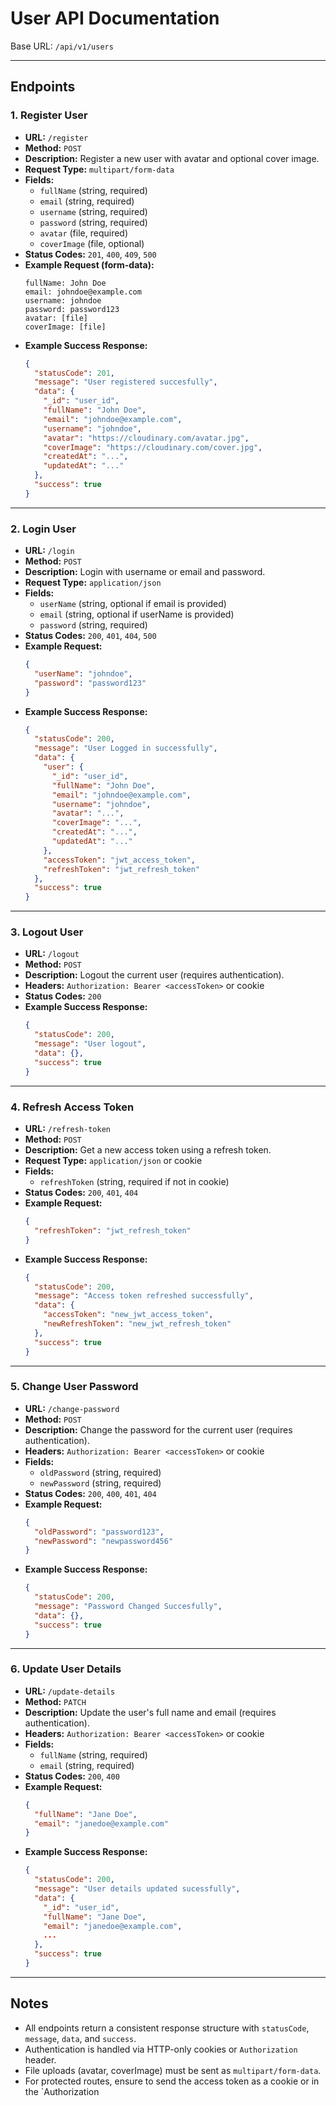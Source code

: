 # User API Documentation

Base URL: `/api/v1/users`

---

## Endpoints

### 1. Register User

- **URL:** `/register`
- **Method:** `POST`
- **Description:** Register a new user with avatar and optional cover image.
- **Request Type:** `multipart/form-data`
- **Fields:**
  - `fullName` (string, required)
  - `email` (string, required)
  - `username` (string, required)
  - `password` (string, required)
  - `avatar` (file, required)
  - `coverImage` (file, optional)
- **Status Codes:** `201`, `400`, `409`, `500`
- **Example Request (form-data):**
  ```
  fullName: John Doe
  email: johndoe@example.com
  username: johndoe
  password: password123
  avatar: [file]
  coverImage: [file]
  ```
- **Example Success Response:**
  ```json
  {
    "statusCode": 201,
    "message": "User registered succesfully",
    "data": {
      "_id": "user_id",
      "fullName": "John Doe",
      "email": "johndoe@example.com",
      "username": "johndoe",
      "avatar": "https://cloudinary.com/avatar.jpg",
      "coverImage": "https://cloudinary.com/cover.jpg",
      "createdAt": "...",
      "updatedAt": "..."
    },
    "success": true
  }
  ```

---

### 2. Login User

- **URL:** `/login`
- **Method:** `POST`
- **Description:** Login with username or email and password.
- **Request Type:** `application/json`
- **Fields:**
  - `userName` (string, optional if email is provided)
  - `email` (string, optional if userName is provided)
  - `password` (string, required)
- **Status Codes:** `200`, `401`, `404`, `500`
- **Example Request:**
  ```json
  {
    "userName": "johndoe",
    "password": "password123"
  }
  ```
- **Example Success Response:**
  ```json
  {
    "statusCode": 200,
    "message": "User Logged in successfully",
    "data": {
      "user": {
        "_id": "user_id",
        "fullName": "John Doe",
        "email": "johndoe@example.com",
        "username": "johndoe",
        "avatar": "...",
        "coverImage": "...",
        "createdAt": "...",
        "updatedAt": "..."
      },
      "accessToken": "jwt_access_token",
      "refreshToken": "jwt_refresh_token"
    },
    "success": true
  }
  ```

---

### 3. Logout User

- **URL:** `/logout`
- **Method:** `POST`
- **Description:** Logout the current user (requires authentication).
- **Headers:** `Authorization: Bearer <accessToken>` or cookie
- **Status Codes:** `200`
- **Example Success Response:**
  ```json
  {
    "statusCode": 200,
    "message": "User logout",
    "data": {},
    "success": true
  }
  ```

---

### 4. Refresh Access Token

- **URL:** `/refresh-token`
- **Method:** `POST`
- **Description:** Get a new access token using a refresh token.
- **Request Type:** `application/json` or cookie
- **Fields:**
  - `refreshToken` (string, required if not in cookie)
- **Status Codes:** `200`, `401`, `404`
- **Example Request:**
  ```json
  {
    "refreshToken": "jwt_refresh_token"
  }
  ```
- **Example Success Response:**
  ```json
  {
    "statusCode": 200,
    "message": "Access token refreshed successfully",
    "data": {
      "accessToken": "new_jwt_access_token",
      "newRefreshToken": "new_jwt_refresh_token"
    },
    "success": true
  }
  ```

---

### 5. Change User Password

- **URL:** `/change-password`
- **Method:** `POST`
- **Description:** Change the password for the current user (requires authentication).
- **Headers:** `Authorization: Bearer <accessToken>` or cookie
- **Fields:**
  - `oldPassword` (string, required)
  - `newPassword` (string, required)
- **Status Codes:** `200`, `400`, `401`, `404`
- **Example Request:**
  ```json
  {
    "oldPassword": "password123",
    "newPassword": "newpassword456"
  }
  ```
- **Example Success Response:**
  ```json
  {
    "statusCode": 200,
    "message": "Password Changed Succesfully",
    "data": {},
    "success": true
  }
  ```

---

### 6. Update User Details

- **URL:** `/update-details`
- **Method:** `PATCH`
- **Description:** Update the user's full name and email (requires authentication).
- **Headers:** `Authorization: Bearer <accessToken>` or cookie
- **Fields:**
  - `fullName` (string, required)
  - `email` (string, required)
- **Status Codes:** `200`, `400`
- **Example Request:**
  ```json
  {
    "fullName": "Jane Doe",
    "email": "janedoe@example.com"
  }
  ```
- **Example Success Response:**
  ```json
  {
    "statusCode": 200,
    "message": "User details updated sucessfully",
    "data": {
      "_id": "user_id",
      "fullName": "Jane Doe",
      "email": "janedoe@example.com",
      ...
    },
    "success": true
  }
  ```

---

## Notes

- All endpoints return a consistent response structure with `statusCode`, `message`, `data`, and `success`.
- Authentication is handled via HTTP-only cookies or `Authorization` header.
- File uploads (avatar, coverImage) must be sent as `multipart/form-data`.
- For protected routes, ensure to send the access token as a cookie or in the `Authorization